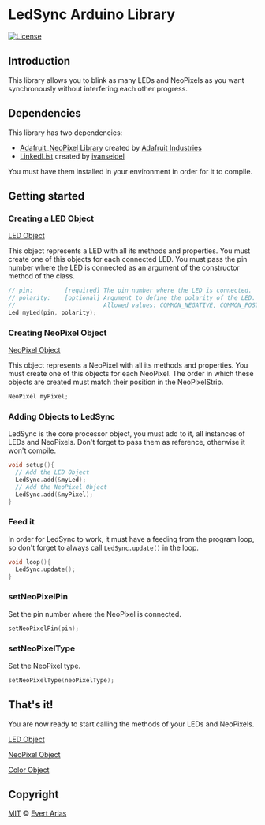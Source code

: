 # LedSync Arduino Library

[![License](http://img.shields.io/:license-mit-blue.svg)](http://doge.mit-license.org)

## Introduction

This library allows you to blink as many LEDs and NeoPixels as you want synchronously without interfering each other progress.



## Dependencies

This library has two dependencies:

* [Adafruit_NeoPixel Library](https://github.com/adafruit/Adafruit_NeoPixel) created by [Adafruit Industries](https://github.com/adafruit)
* [LinkedList](https://github.com/ivanseidel/LinkedList) created by [ivanseidel](https://github.com/ivanseidel)

You must have them installed in your environment in order for it to compile.



## Getting started



### Creating a LED Object

[LED Object](/docs/Led.md)

This object represents a LED with all its methods and properties. You must create one of this objects for each connected LED. You must pass the pin number where the LED is connected as an argument of the constructor method of the class.

``` c++
// pin: 		[required] The pin number where the LED is connected.
// polarity: 	[optional] Argument to define the polarity of the LED.
//                         Allowed values: COMMON_NEGATIVE, COMMON_POSITIVE.
Led myLed(pin, polarity);
```



### Creating NeoPixel Object

 [NeoPixel Object](/docs/NeoPixel.md)

This object represents a NeoPixel with all its methods and properties. You must create one of this objects for each NeoPixel. The order in which these objects are created must match their position in the NeoPixelStrip. 

``` c++
NeoPixel myPixel;
```



### Adding Objects to LedSync

LedSync is the core processor object, you must add to it, all instances of LEDs and NeoPixels. Don't forget to pass them as reference, otherwise it won't compile.

``` c++
void setup(){
  // Add the LED Object
  LedSync.add(&myLed);
  // Add the NeoPixel Object
  LedSync.add(&myPixel);
}
```



### Feed it 

In order for LedSync to work, it must have a feeding from the program loop, so don't forget to always call ```LedSync.update()``` in the loop.

```` c++
void loop(){
  LedSync.update();
}
````



### setNeoPixelPin

Set the pin number where the NeoPixel is connected.

```` c++
setNeoPixelPin(pin);
````



### setNeoPixelType

Set the NeoPixel type. 

```` c++
setNeoPixelType(neoPixelType);
````





## That's it!  

You are now ready to start calling the methods of your LEDs and NeoPixels.

[LED Object](/docs/Led.md)

[NeoPixel Object](/docs/NeoPixel.md)

[Color Object](/docs/Color.md)





## Copyright

[MIT](../LICENSE.md) © [Evert Arias](https://ariascode.com)


